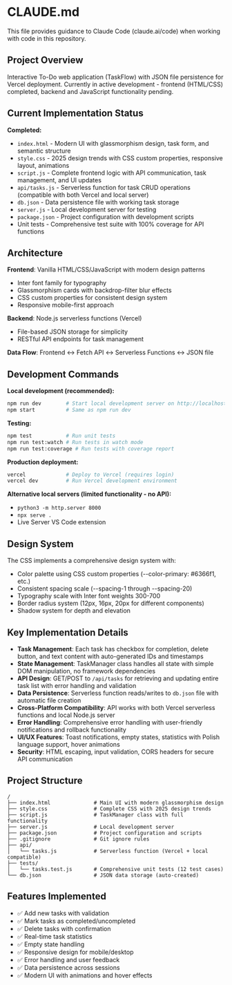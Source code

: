 # CLAUDE.md

This file provides guidance to Claude Code (claude.ai/code) when working with code in this repository.

## Project Overview

Interactive To-Do web application (TaskFlow) with JSON file persistence for Vercel deployment. Currently in active development - frontend (HTML/CSS) completed, backend and JavaScript functionality pending.

## Current Implementation Status

**Completed:**
- `index.html` - Modern UI with glassmorphism design, task form, and semantic structure
- `style.css` - 2025 design trends with CSS custom properties, responsive layout, animations
- `script.js` - Complete frontend logic with API communication, task management, and UI updates
- `api/tasks.js` - Serverless function for task CRUD operations (compatible with both Vercel and local server)
- `db.json` - Data persistence file with working task storage
- `server.js` - Local development server for testing
- `package.json` - Project configuration with development scripts
- Unit tests - Comprehensive test suite with 100% coverage for API functions

## Architecture

**Frontend**: Vanilla HTML/CSS/JavaScript with modern design patterns
- Inter font family for typography
- Glassmorphism cards with backdrop-filter blur effects
- CSS custom properties for consistent design system
- Responsive mobile-first approach

**Backend**: Node.js serverless functions (Vercel)
- File-based JSON storage for simplicity
- RESTful API endpoints for task management

**Data Flow**: Frontend ↔ Fetch API ↔ Serverless Functions ↔ JSON file

## Development Commands

**Local development (recommended):**
```bash
npm run dev        # Start local development server on http://localhost:3000
npm start          # Same as npm run dev
```

**Testing:**
```bash
npm test           # Run unit tests
npm run test:watch # Run tests in watch mode
npm run test:coverage # Run tests with coverage report
```

**Production deployment:**
```bash
vercel             # Deploy to Vercel (requires login)
vercel dev         # Run Vercel development environment
```

**Alternative local servers (limited functionality - no API):**
- `python3 -m http.server 8000`
- `npx serve .`
- Live Server VS Code extension

## Design System

The CSS implements a comprehensive design system with:
- Color palette using CSS custom properties (--color-primary: #6366f1, etc.)
- Consistent spacing scale (--spacing-1 through --spacing-20)
- Typography scale with Inter font weights 300-700
- Border radius system (12px, 16px, 20px for different components)
- Shadow system for depth and elevation

## Key Implementation Details

- **Task Management**: Each task has checkbox for completion, delete button, and text content with auto-generated IDs and timestamps
- **State Management**: TaskManager class handles all state with simple DOM manipulation, no framework dependencies
- **API Design**: GET/POST to `/api/tasks` for retrieving and updating entire task list with error handling and validation
- **Data Persistence**: Serverless function reads/writes to `db.json` file with automatic file creation
- **Cross-Platform Compatibility**: API works with both Vercel serverless functions and local Node.js server
- **Error Handling**: Comprehensive error handling with user-friendly notifications and rollback functionality
- **UI/UX Features**: Toast notifications, empty states, statistics with Polish language support, hover animations
- **Security**: HTML escaping, input validation, CORS headers for secure API communication

## Project Structure

```
/
├── index.html              # Main UI with modern glassmorphism design
├── style.css               # Complete CSS with 2025 design trends
├── script.js               # TaskManager class with full functionality
├── server.js               # Local development server
├── package.json            # Project configuration and scripts
├── .gitignore              # Git ignore rules
├── api/
│   └── tasks.js            # Serverless function (Vercel + local compatible)
├── tests/
│   └── tasks.test.js       # Comprehensive unit tests (12 test cases)
└── db.json                 # JSON data storage (auto-created)
```

## Features Implemented

- ✅ Add new tasks with validation
- ✅ Mark tasks as completed/uncompleted
- ✅ Delete tasks with confirmation
- ✅ Real-time task statistics
- ✅ Empty state handling
- ✅ Responsive design for mobile/desktop
- ✅ Error handling and user feedback
- ✅ Data persistence across sessions
- ✅ Modern UI with animations and hover effects